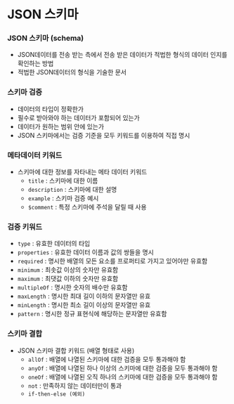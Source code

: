 # JSON 스키마

### JSON 스키마 (schema)

- JSON데이터를 전송 받는 측에서 전송 받은 데이터가 적법한 형식의 데이터 인지를 확인하는 방법
- 적법한 JSON데이터의 형식을 기술한 문서

### 스키마 검증

- 데이터의 타입이 정확한가
- 필수로 받아와야 하는 데이터가 포함되어 있는가
- 데이터가 원하는 범위 안에 있는가
- JSON 스키마에서는 검증 기준을 모두 키워드를 이용하여 직접 명시

### 메타데이터 키워드

- 스키마에 대한 정보를 자타내는 메타 데이터 키워드
    - `title` : 스키마에 대한 이름
    - `description` : 스키마에 대한 설명
    - `example` : 스키마 검증 예시
    - `$comment` : 특정 스키마에 주석을 달릴 때 사용

### 검증 키워드

- `type` : 유효한 데이터의 타입
- `properties` : 유효한 데이터 이름과 값의 쌍들을 명시
- `required` : 명시한 배열의 모든 요소를 프로퍼티로 가지고 있어야만 유효함
- `minimum` : 최솟값 이상의 숫자만 유효함
- `maximum` : 최댓값 이하의 숫자만 유효함
- `multipleOf` : 명시한 숫자의 배수만 유효함
- `maxLength` : 명시한 최대 길이 이하의 문자열만 유효
- `minLength` : 명시한 최소 길이 이상의 문자열만 유효
- `pattern` : 명시한 정규 표현식에 해당하는 문자열만 유효함

### 스키마 결합

- JSON 스키마 결합 키워드 (배열 형태로 사용)
    - `allOf` : 배열에 나열된 스키마에 대한 검증을 모두 통과해야 함
    - `anyOf` : 배열에 나열된 하나 이상의 스키마에 대한 검증을 모두 통과해야 함
    - `oneOf` : 배열에 나열된 오직 하나의 스키마에 대한 검증을 모두 통과해야 함
    - `not` : 만족하지 않는 데이터만이 통과
    - `if-then-else (예외)`
